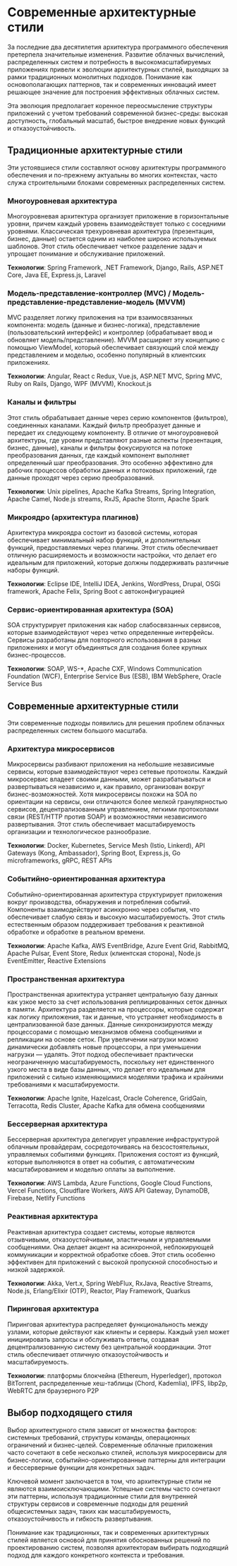 # Современные архитектурные стили

За последние два десятилетия архитектура программного обеспечения претерпела значительные изменения. Развитие облачных вычислений, распределенных систем и потребность в высокомасштабируемых приложениях привели к эволюции архитектурных стилей, выходящих за рамки традиционных монолитных подходов. Понимание как основополагающих паттернов, так и современных инноваций имеет решающее значение для построения эффективных облачных систем.

Эта эволюция предполагает коренное переосмысление структуры приложений с учетом требований современной бизнес-среды: высокая доступность, глобальный масштаб, быстрое внедрение новых функций и отказоустойчивость.

## Традиционные архитектурные стили

Эти устоявшиеся стили составляют основу архитектуры программного обеспечения и по-прежнему актуальны во многих контекстах, часто служа строительными блоками современных распределенных систем.

### Многоуровневая архитектура

Многоуровневая архитектура организует приложение в горизонтальные уровни, причем каждый уровень взаимодействует только с соседними уровнями. Классическая трехуровневая архитектура (презентация, бизнес, данные) остается одним из наиболее широко используемых шаблонов. Этот стиль обеспечивает четкое разделение задач и упрощает понимание и обслуживание приложений.

**Технологии**: Spring Framework, .NET Framework, Django, Rails, ASP.NET Core, Java EE, Express.js, Laravel

### Модель-представление-контроллер (MVC) / Модель-представление-представление-модель (MVVM)

MVC разделяет логику приложения на три взаимосвязанных компонента: модель (данные и бизнес-логика), представление (пользовательский интерфейс) и контроллер (обрабатывает ввод и обновляет модель/представление). MVVM расширяет эту концепцию с помощью ViewModel, который обеспечивает связующий слой между представлением и моделью, особенно популярный в клиентских приложениях.

**Технологии**: Angular, React с Redux, Vue.js, ASP.NET MVC, Spring MVC, Ruby on Rails, Django, WPF (MVVM), Knockout.js

### Каналы и фильтры

Этот стиль обрабатывает данные через серию компонентов (фильтров), соединенных каналами. Каждый фильтр преобразует данные и передает их следующему компоненту. В отличие от многоуровневой архитектуры, где уровни представляют разные аспекты (презентация, бизнес, данные), каналы и фильтры фокусируются на потоке преобразования данных, где каждый компонент выполняет определенный шаг преобразования. Это особенно эффективно для рабочих процессов обработки данных и потоковых приложений, где данные проходят через серию преобразований.

**Технологии**: Unix pipelines, Apache Kafka Streams, Spring Integration, Apache Camel, Node.js streams, RxJS, Apache Storm, Apache Spark

### Микроядро (архитектура плагинов)

Архитектура микроядра состоит из базовой системы, которая обеспечивает минимальный набор функций, и дополнительных функций, предоставляемых через плагины. Этот стиль обеспечивает отличную расширяемость и возможности настройки, что делает его идеальным для приложений, которые должны поддерживать различные наборы функций.

**Технологии**: Eclipse IDE, IntelliJ IDEA, Jenkins, WordPress, Drupal, OSGi framework, Apache Felix, Spring Boot с автоконфигурацией

### Сервис-ориентированная архитектура (SOA)

SOA структурирует приложения как набор слабосвязанных сервисов, которые взаимодействуют через четко определенные интерфейсы. Сервисы разработаны для повторного использования в разных приложениях и могут объединяться для создания более крупных бизнес-процессов.

**Технологии**: SOAP, WS-*, Apache CXF, Windows Communication Foundation (WCF), Enterprise Service Bus (ESB), IBM WebSphere, Oracle Service Bus

## Современные архитектурные стили

Эти современные подходы появились для решения проблем облачных распределенных систем большого масштаба.

### Архитектура микросервисов

Микросервисы разбивают приложения на небольшие независимые сервисы, которые взаимодействуют через сетевые протоколы. Каждый микросервис владеет своими данными, может разрабатываться и развертываться независимо и, как правило, организован вокруг бизнес-возможностей. Хотя микросервисы похожи на SOA по ориентации на сервисы, они отличаются более мелкой гранулярностью сервисов, децентрализованным управлением, легкими протоколами связи (REST/HTTP против SOAP) и возможностями независимого развертывания. Этот стиль обеспечивает масштабируемость организации и технологическое разнообразие.

**Технологии**: Docker, Kubernetes, Service Mesh (Istio, Linkerd), API Gateways (Kong, Ambassador), Spring Boot, Express.js, Go microframeworks, gRPC, REST APIs

### Событийно-ориентированная архитектура

Событийно-ориентированная архитектура структурирует приложения вокруг производства, обнаружения и потребления событий. Компоненты взаимодействуют асинхронно через события, что обеспечивает слабую связь и высокую масштабируемость. Этот стиль естественным образом поддерживает требования к реактивной обработке и обработке в реальном времени.

**Технологии**: Apache Kafka, AWS EventBridge, Azure Event Grid, RabbitMQ, Apache Pulsar, Event Store, Redux (клиентская сторона), Node.js EventEmitter, Reactive Extensions

### Пространственная архитектура

Пространственная архитектура устраняет центральную базу данных как узкое место за счет использования реплицированных сеток данных в памяти. Архитектура разделяется на процессоры, которые содержат как логику приложения, так и данные, что устраняет необходимость в централизованной базе данных. Данные синхронизируются между процессорами с помощью механизмов обмена сообщениями и репликации на основе сеток. При увеличении нагрузки можно динамически добавлять новые процессоры, а при уменьшении нагрузки — удалять. Этот подход обеспечивает практически неограниченную масштабируемость, поскольку нет единственного узкого места в виде базы данных, что делает его идеальным для приложений с сильно изменяющимися моделями трафика и крайними требованиями к масштабируемости.

**Технологии**: Apache Ignite, Hazelcast, Oracle Coherence, GridGain, Terracotta, Redis Cluster, Apache Kafka для обмена сообщениями

### Бессерверная архитектура

Бессерверная архитектура делегирует управление инфраструктурой облачным провайдерам, сосредоточиваясь на безсостоятельных, управляемых событиями функциях. Приложения состоят из функций, которые выполняются в ответ на события, с автоматическим масштабированием и моделью оплаты за выполнение.

**Технологии**: AWS Lambda, Azure Functions, Google Cloud Functions, Vercel Functions, Cloudflare Workers, AWS API Gateway, DynamoDB, Firebase, Netlify Functions

### Реактивная архитектура

Реактивная архитектура создает системы, которые являются отзывчивыми, отказоустойчивыми, эластичными и управляемыми сообщениями. Она делает акцент на асинхронной, неблокирующей коммуникации и корректной обработке сбоев. Этот стиль особенно эффективен для приложений с высокой пропускной способностью и низкой задержкой.

**Технологии**: Akka, Vert.x, Spring WebFlux, RxJava, Reactive Streams, Node.js, Erlang/Elixir (OTP), Reactor, Play Framework, Quarkus

### Пиринговая архитектура

Пиринговая архитектура распределяет функциональность между узлами, которые действуют как клиенты и серверы. Каждый узел может инициировать запросы и обслуживать ответы, создавая децентрализованную систему без центральной координации. Этот стиль обеспечивает отличную отказоустойчивость и масштабируемость.

**Технологии**: платформы блокчейна (Ethereum, Hyperledger), протокол BitTorrent, распределенные хеш-таблицы (Chord, Kademlia), IPFS, libp2p, WebRTC для браузерного P2P

## Выбор подходящего стиля

Выбор архитектурного стиля зависит от множества факторов: системных требований, структуры команды, операционных ограничений и бизнес-целей. Современные облачные приложения часто сочетают в себе несколько стилей, используя микросервисы для бизнес-логики, событийно-ориентированные паттерны для интеграции и бессерверные функции для конкретных задач.

Ключевой момент заключается в том, что архитектурные стили не являются взаимоисключающими. Успешные системы часто сочетают эти паттерны, используя традиционные стили для внутренней структуры сервисов и современные подходы для решений общесистемных задач, таких как масштабируемость, отказоустойчивость и гибкость развертывания.

Понимание как традиционных, так и современных архитектурных стилей является основой для принятия обоснованных решений по проектированию систем, позволяя архитекторам выбирать подходящий подход для каждого конкретного контекста и требования.